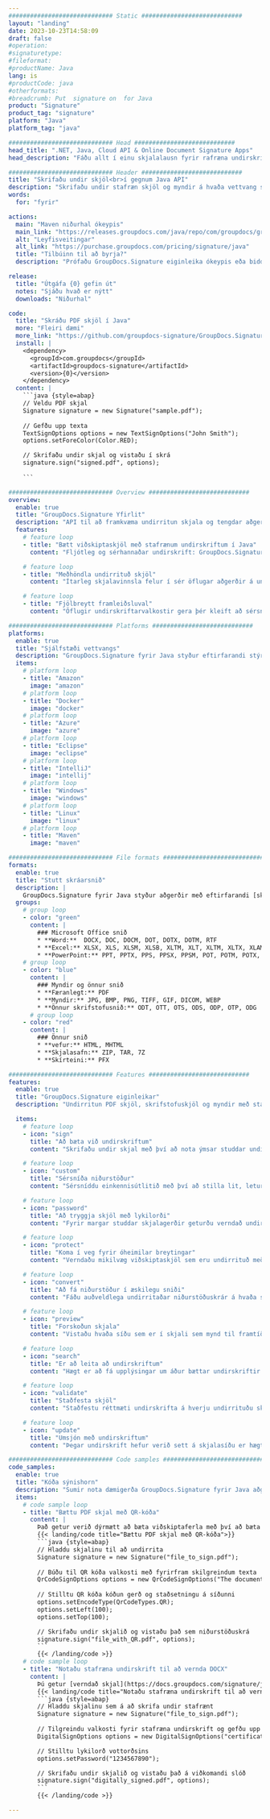 ```yaml
---
############################# Static ############################
layout: "landing"
date: 2023-10-23T14:58:09
draft: false
#operation: 
#signaturetype: 
#fileformat: 
#productName: Java
lang: is
#productCode: java
#otherformats: 
#breadcrumb: Put  signature on  for Java
product: "Signature"
product_tag: "signature"
platform: "Java"
platform_tag: "java"

############################# Head ############################
head_title: ".NET, Java, Cloud API & Online Document Signature Apps"
head_description: "Fáðu allt í einu skjalalausn fyrir rafræna undirskrift fyrir .NET, Java og skýjaforrit. Skrifaðu undir algeng skjalasnið á netinu með því að nota einfaldan draga og sleppa eiginleika"

############################# Header ############################
title: "Skrifaðu undir skjöl<br>í gegnum Java API"
description: "Skrifaðu undir stafræn skjöl og myndir á hvaða vettvang sem er með því að nota sveigjanleg API og app byggðar lausnir fyrir forritara og endanotendur."
words:
  for: "fyrir"

actions:
  main: "Maven niðurhal ókeypis"
  main_link: "https://releases.groupdocs.com/java/repo/com/groupdocs/groupdocs-signature/"
  alt: "Leyfisveitingar"
  alt_link: "https://purchase.groupdocs.com/pricing/signature/java"
  title: "Tilbúinn til að byrja?"
  description: "Prófaðu GroupDocs.Signature eiginleika ókeypis eða biddu um leyfi"

release:
  title: "Útgáfa {0} gefin út"
  notes: "Sjáðu hvað er nýtt"
  downloads: "Niðurhal"

code:
  title: "Skráðu PDF skjöl í Java"
  more: "Fleiri dæmi"
  more_link: "https://github.com/groupdocs-signature/GroupDocs.Signature-for-Java"
  install: |
    <dependency>
      <groupId>com.groupdocs</groupId>
      <artifactId>groupdocs-signature</artifactId>
      <version>{0}</version>
    </dependency>
  content: |
    ```java {style=abap}  
    // Veldu PDF skjal
    Signature signature = new Signature("sample.pdf");
    
    // Gefðu upp texta
    TextSignOptions options = new TextSignOptions("John Smith");
    options.setForeColor(Color.RED);

    // Skrifaðu undir skjal og vistaðu í skrá
    signature.sign("signed.pdf", options);
    
    ```

############################# Overview ############################
overview:
  enable: true
  title: "GroupDocs.Signature Yfirlit"
  description: "API til að framkvæma undirritun skjala og tengdar aðgerðir í Java forritum"
  features:
    # feature loop
    - title: "Bætt viðskiptaskjöl með stafrænum undirskriftum í Java"
      content: "Fljótleg og sérhannaðar undirskrift: GroupDocs.Signature fyrir Java býður upp á fjölbreytt úrval af stafrænum undirskriftarmöguleikum fyrir PDF-skjöl, myndir og Office-skjöl. Þú getur notað texta, strikamerki, QR-kóða, stafræn skilríki, myndir eða falin lýsigögn. Skjalavinnslan er hröð og skilvirk."

    # feature loop
    - title: "Meðhöndla undirrituð skjöl"
      content: "Ítarleg skjalavinnsla felur í sér öflugar aðgerðir á undirrituðum skjölum með GroupDocs.Signature fyrir Java. Hægt er að leita að og staðfesta undirskriftir sem hafa verið bætt við viðskiptaskjöl með ýmsum gagnlegum forsendum. Að auki geturðu nálgast nákvæmar upplýsingar um skjalið eða fengið forskoðunarmyndir af síðum þess."

    # feature loop
    - title: "Fjölbreytt framleiðsluval"
      content: "Öflugir undirskriftarvalkostir gera þér kleift að sérsníða úttakið fyrir skjöl sem eru undirrituð með GroupDocs.Signature fyrir Java. Þú getur staðsett hvaða undirskrift sem er nákvæmlega á hvaða skjalasíðu sem er og stillt útlit hennar á ýmsa vegu. Java API styður vistun undirritaðra viðskiptaskjala á fjölmörgum studdum sniðum og býður upp á möguleika til að tryggja þau með lykilorðum."

############################# Platforms ############################
platforms:
  enable: true
  title: "Sjálfstæði vettvangs"
  description: "GroupDocs.Signature fyrir Java styður eftirfarandi stýrikerfi, ramma og pakkastjóra"
  items:
    # platform loop
    - title: "Amazon"
      image: "amazon"
    # platform loop
    - title: "Docker"
      image: "docker"
    # platform loop
    - title: "Azure"
      image: "azure"
    # platform loop
    - title: "Eclipse"
      image: "eclipse"
    # platform loop
    - title: "IntelliJ"
      image: "intellij"
    # platform loop
    - title: "Windows"
      image: "windows"
    # platform loop
    - title: "Linux"
      image: "linux"
    # platform loop
    - title: "Maven"
      image: "maven"

############################# File formats ############################
formats:
  enable: true
  title: "Stutt skráarsnið"
  description: |
    GroupDocs.Signature fyrir Java styður aðgerðir með eftirfarandi [skráarsniðum](https://docs.groupdocs.com/signature/java/supported-document-formats/).
  groups:
    # group loop
    - color: "green"
      content: |
        ### Microsoft Office snið
        * **Word:**  DOCX, DOC, DOCM, DOT, DOTX, DOTM, RTF
        * **Excel:** XLSX, XLS, XLSM, XLSB, XLTM, XLT, XLTM, XLTX, XLAM, SXC, SpreadsheetML
        * **PowerPoint:** PPT, PPTX, PPS, PPSX, PPSM, POT, POTM, POTX, PPTM
    # group loop
    - color: "blue"
      content: |
        ### Myndir og önnur snið
        * **Færanlegt:** PDF
        * **Myndir:** JPG, BMP, PNG, TIFF, GIF, DICOM, WEBP
        * **Önnur skrifstofusnið:** ODT, OTT, OTS, ODS, ODP, OTP, ODG
      # group loop
    - color: "red"
      content: |
        ### Önnur snið
        * **vefur:** HTML, MHTML
        * **Skjalasafn:** ZIP, TAR, 7Z
        * **Skírteini:** PFX

############################# Features ############################
features:
  enable: true
  title: "GroupDocs.Signature eiginleikar"
  description: "Undirritun PDF skjöl, skrifstofuskjöl og myndir með stafrænum undirskriftum"

  items:
    # feature loop
    - icon: "sign"
      title: "Að bæta við undirskriftum"
      content: "Skrifaðu undir skjal með því að nota ýmsar studdar undirskriftargerðir með því að setja stafræna undirskrift nákvæmlega hvar sem er á hvaða síðu sem er."

    # feature loop
    - icon: "custom"
      title: "Sérsníða niðurstöður"
      content: "Sérsníddu einkennisútlitið með því að stilla lit, leturgerð, ramma, snúning og aðra eiginleika til að ná tilætluðum árangri."

    # feature loop
    - icon: "password"
      title: "Að tryggja skjöl með lykilorði"
      content: "Fyrir margar studdar skjalagerðir geturðu verndað undirritaða skjalið með lykilorði."

    # feature loop
    - icon: "protect"
      title: "Koma í veg fyrir óheimilar breytingar"
      content: "Verndaðu mikilvæg viðskiptaskjöl sem eru undirrituð með stafrænu vottorði gegn óheimilum breytingum."

    # feature loop
    - icon: "convert"
      title: "Að fá niðurstöður í æskilegu sniði"
      content: "Fáðu auðveldlega undirritaðar niðurstöðuskrár á hvaða studdu sniði sem er. Þú getur líka umbreytt MS Word skjölum í PDF áreynslulaust."

    # feature loop
    - icon: "preview"
      title: "Forskoðun skjala"
      content: "Vistaðu hvaða síðu sem er í skjali sem mynd til framtíðarvinnslu."

    # feature loop
    - icon: "search"
      title: "Er að leita að undirskriftum"
      content: "Hægt er að fá upplýsingar um áður bættar undirskriftir í ákveðin skjöl."

    # feature loop
    - icon: "validate"
      title: "Staðfesta skjöl"
      content: "Staðfestu réttmæti undirskrifta á hverju undirrituðu skjali."

    # feature loop
    - icon: "update"
      title: "Umsjón með undirskriftum"
      content: "Þegar undirskrift hefur verið sett á skjalasíðu er hægt að eyða henni, færa hana eða uppfæra eftir þörfum."

############################# Code samples ############################
code_samples:
  enable: true
  title: "Kóða sýnishorn"
  description: "Sumir nota dæmigerða GroupDocs.Signature fyrir Java aðgerðir"
  items:
    # code sample loop
    - title: "Bættu PDF skjal með QR-kóða"
      content: |
        Það getur verið dýrmætt að bæta viðskiptaferla með því að bæta [QR-kóðum](https://docs.groupdocs.com/signature/java/esign-document-with-qr-code-signature/) við sérstakar síður af PDF skjölum. Það er dæmi um hvernig á að bæta við QR kóða með GroupDocs.Signature fyrir Java.
        {{< landing/code title="Bættu PDF skjal með QR-kóða">}}
        ```java {style=abap}
        // Hladdu skjalinu til að undirrita
        Signature signature = new Signature("file_to_sign.pdf");
        
        // Búðu til QR kóða valkosti með fyrirfram skilgreindum texta
        QrCodeSignOptions options = new QrCodeSignOptions("The document is approved by John Smith");
        
        // Stilltu QR kóða kóðun gerð og staðsetningu á síðunni
        options.setEncodeType(QrCodeTypes.QR);
        options.setLeft(100);
        options.setTop(100);

        // Skrifaðu undir skjalið og vistaðu það sem niðurstöðuskrá
        signature.sign("file_with_QR.pdf", options);
        ```
        {{< /landing/code >}}
    # code sample loop
    - title: "Notaðu stafræna undirskrift til að vernda DOCX"
      content: |
        Þú getur [verndað skjal](https://docs.groupdocs.com/signature/java/esign-document-with-digital-signature/) með því að nota persónulegar undirskriftir eða fyrirtækjaundirskriftir sem eru geymdar sem stafræn skilríki. Ekki er hægt að breyta skjölum sem eru tryggð með vottorði án þess að ógilda undirskriftina.
        {{< landing/code title="Notaðu stafræna undirskrift til að vernda DOCX">}}
        ```java {style=abap}   
        // Hladdu skjalinu sem á að skrifa undir stafrænt
        Signature signature = new Signature("file_to_sign.pdf");
        
        // Tilgreindu valkosti fyrir stafræna undirskrift og gefðu upp slóðina að vottorðaskránni
        DigitalSignOptions options = new DigitalSignOptions("certificate.pfx");

        // Stilltu lykilorð vottorðsins
        options.setPassword("1234567890");

        // Skrifaðu undir skjalið og vistaðu það á viðkomandi slóð
        signature.sign("digitally_signed.pdf", options);
        ```
        {{< /landing/code >}}

---
```

